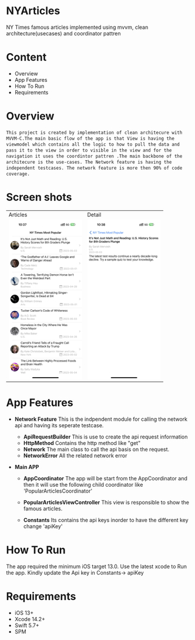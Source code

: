
# NYArticles
NY Times famous articles implemented using mvvm, clean architecture(usecases) and coordinator pattren

# Content


 * Overview
 * App Features
 * How To Run
 * Requirements

 # Overview
    This project is created by implementation of clean architecure with MVVM-C.The main basic flow of the app is that View is having the viewmodel which contains all the logic to how to pull the data and pass it to the view in order to visible in the view and for the navigation it uses the coordintor pattren .The main backbone of the architecure is the use-cases. The Network feature is having the independent testcases. The network feature is more then 90% of code coverage.
    
# Screen shots
<table>
  <tr>
    <td>Articles</td>
    <td>Detail</td>
  </tr>
  <tr>
  <td><img src="Screenshots/articles.png" alt="articles" width="200"/></td>
    <td><img src="Screenshots/detail.png" alt="detail" width="200"/></td>
   </tr>
 </table>
 
  # App Features
 
  * **Network Feature**
     This is the indpendent module for calling the network api and having its seperate testcase.
    * **ApiRequestBuilder**  This is use to create the api request information
    * **HttpMethod**  Contains the http method like "get"
    * **Network** The main class to call the api basis on the request.
    * **NetworkError** All the related network error
 
 
  * **Main APP**
     
    * **AppCoordinator**  The app will be start from the AppCoordinator and then it will use the following child coordinator like 'PopularArticlesCoordinator'
    * **PopularArticlesViewController** This view is responsible to show the famous articles.
    
    * **Constants** Its contains the api keys inorder to have the different key change 'apiKey'

 # How To Run
  The app required the minimum iOS target 13.0. Use the latest xcode to Run the app. Kindly update the Api key in Constants-> apiKey
  
  # Requirements

- iOS 13+ 
- Xcode 14.2+
- Swift 5.7+
- SPM
